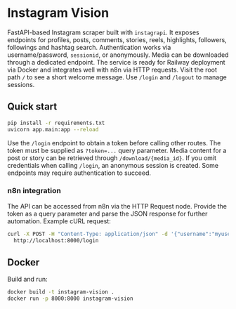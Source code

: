 # Instagram Vision

FastAPI-based Instagram scraper built with `instagrapi`. It exposes endpoints for profiles, posts, comments,
stories, reels, highlights, followers, followings and hashtag search. Authentication works via
username/password, `sessionid`, or anonymously. Media can be downloaded through a dedicated endpoint.
The service is ready for Railway deployment via Docker and integrates well with n8n via HTTP requests.
Visit the root path `/` to see a short welcome message. Use `/login` and `/logout` to manage sessions.

## Quick start

```bash
pip install -r requirements.txt
uvicorn app.main:app --reload
```

Use the `/login` endpoint to obtain a token before calling other routes. The token must be supplied as
`?token=...` query parameter. Media content for a post or story can be retrieved through `/download/{media_id}`.
If you omit credentials when calling `/login`, an anonymous session is created. Some endpoints may require
authentication to succeed.

### n8n integration

The API can be accessed from n8n via the HTTP Request node. Provide the token as a query parameter and parse
the JSON response for further automation. Example cURL request:

```bash
curl -X POST -H "Content-Type: application/json" -d '{"username":"myuser","password":"mypass"}' \
  http://localhost:8000/login
```

## Docker

Build and run:

```bash
docker build -t instagram-vision .
docker run -p 8000:8000 instagram-vision
```
